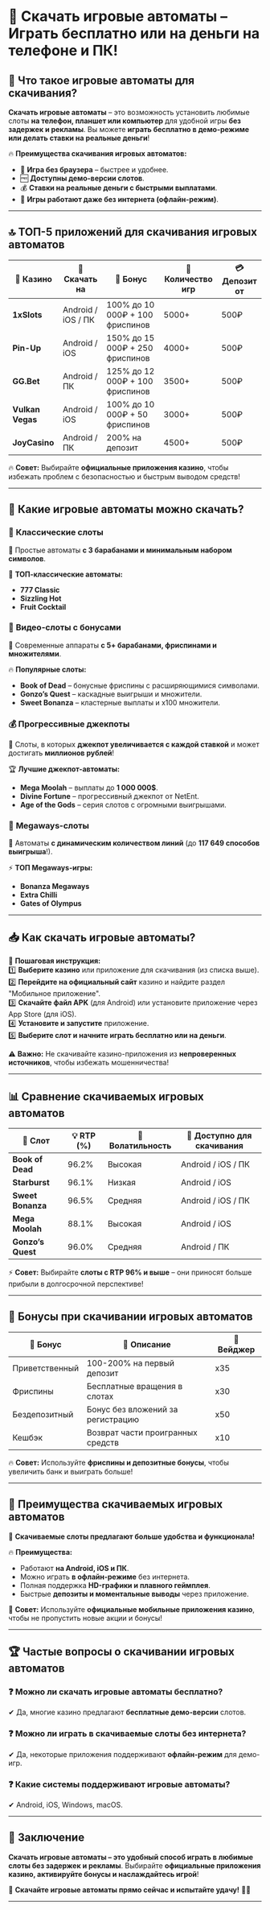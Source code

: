 # 🎰 Скачать игровые автоматы – Играть бесплатно или на деньги на телефоне и ПК!  

## 🎯 Что такое игровые автоматы для скачивания?  

**Скачать игровые автоматы** – это возможность установить любимые слоты **на телефон, планшет или компьютер** для удобной игры **без задержек и рекламы**. Вы можете **играть бесплатно в демо-режиме или делать ставки на реальные деньги**!  

🔥 **Преимущества скачивания игровых автоматов:**  
- 📲 **Игра без браузера** – быстрее и удобнее.  
- 🆓 **Доступны демо-версии слотов**.  
- 💰 **Ставки на реальные деньги с быстрыми выплатами**.  
- 🚀 **Игры работают даже без интернета (офлайн-режим)**.  

---

## 🔝 ТОП-5 приложений для скачивания игровых автоматов  

| 🎰 Казино | 📲 Скачать на | 🎁 Бонус | 🎡 Количество игр | 💳 Депозит от |
|----------|--------------|---------|--------------|--------------|
| **1xSlots** | Android / iOS / ПК | 100% до 10 000₽ + 100 фриспинов | 5000+ | 500₽ |
| **Pin-Up** | Android / iOS | 150% до 15 000₽ + 250 фриспинов | 4000+ | 500₽ |
| **GG.Bet** | Android / ПК | 125% до 12 000₽ + 100 фриспинов | 3500+ | 500₽ |
| **Vulkan Vegas** | Android / iOS | 100% до 10 000₽ + 50 фриспинов | 3000+ | 500₽ |
| **JoyCasino** | Android / ПК | 200% на депозит | 4500+ | 500₽ |

🔥 **Совет:** Выбирайте **официальные приложения казино**, чтобы избежать проблем с безопасностью и быстрым выводом средств!  

---

## 🎡 Какие игровые автоматы можно скачать?  

### 🎰 **Классические слоты**  
📌 Простые автоматы **с 3 барабанами и минимальным набором символов**.  

💎 **ТОП-классические автоматы:**  
- **777 Classic**  
- **Sizzling Hot**  
- **Fruit Cocktail**  

### 🎯 **Видео-слоты с бонусами**  
📌 Современные аппараты **с 5+ барабанами, фриспинами и множителями**.  

🔥 **Популярные слоты:**  
- **Book of Dead** – бонусные фриспины с расширяющимися символами.  
- **Gonzo’s Quest** – каскадные выигрыши и множители.  
- **Sweet Bonanza** – кластерные выплаты и x100 множители.  

### 💰 **Прогрессивные джекпоты**  
📌 Слоты, в которых **джекпот увеличивается с каждой ставкой** и может достигать **миллионов рублей**!  

🏆 **Лучшие джекпот-автоматы:**  
- **Mega Moolah** – выплаты до **1 000 000$**.  
- **Divine Fortune** – прогрессивный джекпот от NetEnt.  
- **Age of the Gods** – серия слотов с огромными выигрышами.  

### 🎡 **Megaways-слоты**  
📌 Автоматы **с динамическим количеством линий** (до **117 649 способов выигрыша**!).  

⚡ **ТОП Megaways-игры:**  
- **Bonanza Megaways**  
- **Extra Chilli**  
- **Gates of Olympus**  

---

## 📥 Как скачать игровые автоматы?  

🎯 **Пошаговая инструкция:**  
1️⃣ **Выберите казино** или приложение для скачивания (из списка выше).  
2️⃣ **Перейдите на официальный сайт** казино и найдите раздел "Мобильное приложение".  
3️⃣ **Скачайте файл APK** (для Android) или установите приложение через App Store (для iOS).  
4️⃣ **Установите и запустите** приложение.  
5️⃣ **Выберите слот и начните играть бесплатно или на деньги**.  

⚠️ **Важно:** Не скачивайте казино-приложения из **непроверенных источников**, чтобы избежать мошенничества!  

---

## 📊 Сравнение скачиваемых игровых автоматов  

| 🎰 Слот | 💡 RTP (%) | 🎡 Волатильность | 📱 Доступно для скачивания |
|--------|----------|--------------|------------------|
| **Book of Dead** | 96.2% | Высокая | Android / iOS / ПК |
| **Starburst** | 96.1% | Низкая | Android / iOS |
| **Sweet Bonanza** | 96.5% | Средняя | Android / iOS / ПК |
| **Mega Moolah** | 88.1% | Высокая | Android / iOS |
| **Gonzo’s Quest** | 96.0% | Средняя | Android / ПК |

⚡ **Совет:** Выбирайте **слоты с RTP 96% и выше** – они приносят больше прибыли в долгосрочной перспективе!  

---

## 🎁 Бонусы при скачивании игровых автоматов  

| 🎁 Бонус | 📌 Описание | 🔄 Вейджер |
|---------|----------|---------|
| Приветственный | 100-200% на первый депозит | x35 |
| Фриспины | Бесплатные вращения в слотах | x30 |
| Бездепозитный | Бонус без вложений за регистрацию | x50 |
| Кешбэк | Возврат части проигранных средств | x10 |

🔥 **Совет:** Используйте **фриспины и депозитные бонусы**, чтобы увеличить банк и выиграть больше!  

---

## 📱 Преимущества скачиваемых игровых автоматов  

🎰 **Скачиваемые слоты предлагают больше удобства и функционала!**  

🔥 **Преимущества:**  
- Работают **на Android, iOS и ПК**.  
- Можно играть **в офлайн-режиме** без интернета.  
- Полная поддержка **HD-графики и плавного геймплея**.  
- Быстрые **депозиты и моментальные выводы** через приложение.  

🚀 **Совет:** Используйте **официальные мобильные приложения казино**, чтобы не пропустить новые акции и бонусы!  

---

## 🏆 Частые вопросы о скачивании игровых автоматов  

### ❓ Можно ли скачать игровые автоматы бесплатно?  
✔ Да, многие казино предлагают **бесплатные демо-версии** слотов.  

### ❓ Можно ли играть в скачиваемые слоты без интернета?  
✔ Да, некоторые приложения поддерживают **офлайн-режим** для демо-игр.  

### ❓ Какие системы поддерживают игровые автоматы?  
✔ Android, iOS, Windows, macOS.  

---

## 🏁 Заключение  

**Скачать игровые автоматы – это удобный способ играть в любимые слоты без задержек и рекламы**. Выбирайте **официальные приложения казино, активируйте бонусы и наслаждайтесь игрой**!  

🚀 **Скачайте игровые автоматы прямо сейчас и испытайте удачу!** 🎰🔥  

---


